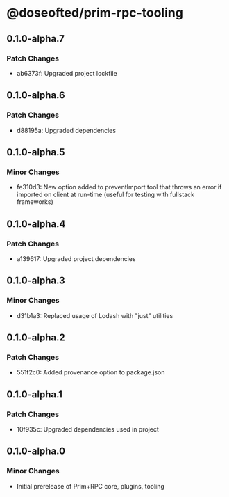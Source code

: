 # @doseofted/prim-rpc-tooling

## 0.1.0-alpha.7

### Patch Changes

- ab6373f: Upgraded project lockfile

## 0.1.0-alpha.6

### Patch Changes

- d88195a: Upgraded dependencies

## 0.1.0-alpha.5

### Minor Changes

- fe310d3: New option added to preventImport tool that throws an error if imported on client at run-time (useful for
  testing with fullstack frameworks)

## 0.1.0-alpha.4

### Patch Changes

- a139617: Upgraded project dependencies

## 0.1.0-alpha.3

### Minor Changes

- d31b1a3: Replaced usage of Lodash with "just" utilities

## 0.1.0-alpha.2

### Patch Changes

- 551f2c0: Added provenance option to package.json

## 0.1.0-alpha.1

### Patch Changes

- 10f935c: Upgraded dependencies used in project

## 0.1.0-alpha.0

### Minor Changes

- Initial prerelease of Prim+RPC core, plugins, tooling
